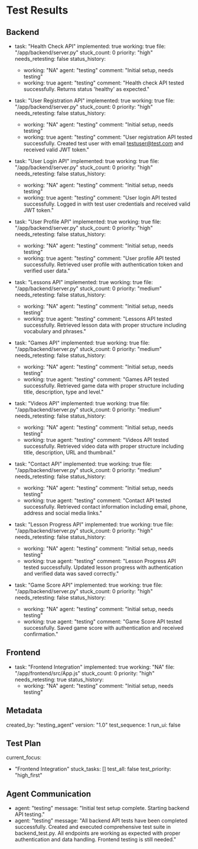 # Test Results

## Backend
- task: "Health Check API"
  implemented: true
  working: true
  file: "/app/backend/server.py"
  stuck_count: 0
  priority: "high"
  needs_retesting: false
  status_history:
    - working: "NA"
      agent: "testing"
      comment: "Initial setup, needs testing"
    - working: true
      agent: "testing"
      comment: "Health check API tested successfully. Returns status 'healthy' as expected."

- task: "User Registration API"
  implemented: true
  working: true
  file: "/app/backend/server.py"
  stuck_count: 0
  priority: "high"
  needs_retesting: false
  status_history:
    - working: "NA"
      agent: "testing"
      comment: "Initial setup, needs testing"
    - working: true
      agent: "testing"
      comment: "User registration API tested successfully. Created test user with email testuser@test.com and received valid JWT token."

- task: "User Login API"
  implemented: true
  working: true
  file: "/app/backend/server.py"
  stuck_count: 0
  priority: "high"
  needs_retesting: false
  status_history:
    - working: "NA"
      agent: "testing"
      comment: "Initial setup, needs testing"
    - working: true
      agent: "testing"
      comment: "User login API tested successfully. Logged in with test user credentials and received valid JWT token."

- task: "User Profile API"
  implemented: true
  working: true
  file: "/app/backend/server.py"
  stuck_count: 0
  priority: "high"
  needs_retesting: false
  status_history:
    - working: "NA"
      agent: "testing"
      comment: "Initial setup, needs testing"
    - working: true
      agent: "testing"
      comment: "User profile API tested successfully. Retrieved user profile with authentication token and verified user data."

- task: "Lessons API"
  implemented: true
  working: true
  file: "/app/backend/server.py"
  stuck_count: 0
  priority: "medium"
  needs_retesting: false
  status_history:
    - working: "NA"
      agent: "testing"
      comment: "Initial setup, needs testing"
    - working: true
      agent: "testing"
      comment: "Lessons API tested successfully. Retrieved lesson data with proper structure including vocabulary and phrases."

- task: "Games API"
  implemented: true
  working: true
  file: "/app/backend/server.py"
  stuck_count: 0
  priority: "medium"
  needs_retesting: false
  status_history:
    - working: "NA"
      agent: "testing"
      comment: "Initial setup, needs testing"
    - working: true
      agent: "testing"
      comment: "Games API tested successfully. Retrieved game data with proper structure including title, description, type and level."

- task: "Videos API"
  implemented: true
  working: true
  file: "/app/backend/server.py"
  stuck_count: 0
  priority: "medium"
  needs_retesting: false
  status_history:
    - working: "NA"
      agent: "testing"
      comment: "Initial setup, needs testing"
    - working: true
      agent: "testing"
      comment: "Videos API tested successfully. Retrieved video data with proper structure including title, description, URL and thumbnail."

- task: "Contact API"
  implemented: true
  working: true
  file: "/app/backend/server.py"
  stuck_count: 0
  priority: "medium"
  needs_retesting: false
  status_history:
    - working: "NA"
      agent: "testing"
      comment: "Initial setup, needs testing"
    - working: true
      agent: "testing"
      comment: "Contact API tested successfully. Retrieved contact information including email, phone, address and social media links."

- task: "Lesson Progress API"
  implemented: true
  working: true
  file: "/app/backend/server.py"
  stuck_count: 0
  priority: "high"
  needs_retesting: false
  status_history:
    - working: "NA"
      agent: "testing"
      comment: "Initial setup, needs testing"
    - working: true
      agent: "testing"
      comment: "Lesson Progress API tested successfully. Updated lesson progress with authentication and verified data was saved correctly."

- task: "Game Score API"
  implemented: true
  working: true
  file: "/app/backend/server.py"
  stuck_count: 0
  priority: "high"
  needs_retesting: false
  status_history:
    - working: "NA"
      agent: "testing"
      comment: "Initial setup, needs testing"
    - working: true
      agent: "testing"
      comment: "Game Score API tested successfully. Saved game score with authentication and received confirmation."

## Frontend
- task: "Frontend Integration"
  implemented: true
  working: "NA"
  file: "/app/frontend/src/App.js"
  stuck_count: 0
  priority: "high"
  needs_retesting: true
  status_history:
    - working: "NA"
      agent: "testing"
      comment: "Initial setup, needs testing"

## Metadata
created_by: "testing_agent"
version: "1.0"
test_sequence: 1
run_ui: false

## Test Plan
current_focus:
  - "Frontend Integration"
stuck_tasks: []
test_all: false
test_priority: "high_first"

## Agent Communication
- agent: "testing"
  message: "Initial test setup complete. Starting backend API testing."
- agent: "testing"
  message: "All backend API tests have been completed successfully. Created and executed comprehensive test suite in backend_test.py. All endpoints are working as expected with proper authentication and data handling. Frontend testing is still needed."